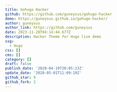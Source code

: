 ```yaml
---
title: Gohugo Hacker
github: https://github.com/guneysus/gohugo-hacker
demo: https://guneysus.github.io/gohugo-hacker/
author: guneysus
author_link: https://github.com/guneysus
date: 2023-11-28T04:14:44.677Z
description: Hacker Theme for Hugo live demo
ssg:
  - Hugo
css: []
cms: []
category: []
draft: false
publish_date: '2020-04-19T20:05:23Z'
update_date: '2020-05-01T11:09:19Z'
github_star: 9
github_fork: 2
---
```

